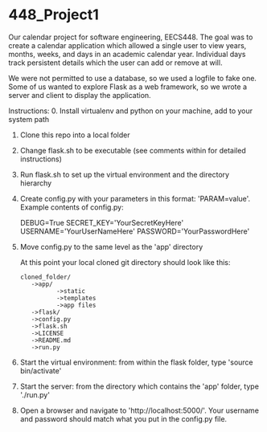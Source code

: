 # 448_Project1

Our calendar project for software engineering, EECS448.  The goal was to create a
calendar application which allowed a single user to view years, months, weeks, and
days in an academic calendar year.  Individual days track persistent details which the
user can add or remove at will.

We were not permitted to use a database, so we used a logfile to fake one.  Some of
us wanted to explore Flask as a web framework, so we wrote a server and client to display
the application.

Instructions:
  0. Install virtualenv and python on your machine, add to your system path
  1. Clone this repo into a local folder
  2. Change flask.sh to be executable (see comments within for detailed instructions)
  3. Run flask.sh to set up the virtual environment and the directory hierarchy
  4. Create config.py with your parameters in this format: 'PARAM=value'.
     Example contents of config.py:
        
        DEBUG=True
        SECRET_KEY='YourSecretKeyHere'
        USERNAME='YourUserNameHere'
        PASSWORD='YourPasswordHere'

  5. Move config.py to the same level as the 'app' directory
     
     At this point your local cloned git directory should look like this:

	     cloned_folder/
	        ->app/
                   ->static
                   ->templates
                   ->app files
	        ->flask/
	        ->config.py
	        ->flask.sh
	        ->LICENSE
	        ->README.md
	        ->run.py
     

  6. Start the virtual environment: from within the flask folder, type 'source bin/activate'
  7. Start the server: from the directory which contains the 'app' folder, type './run.py'
  8. Open a browser and navigate to 'http://localhost:5000/'.  Your username and password
     should match what you put in the config.py file.
